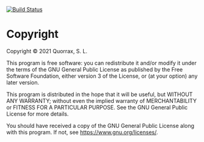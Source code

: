 [![Build Status](https://travis-ci.com/quorrax/php-variable-test.svg?branch=pro)](https://travis-ci.com/quorrax/php-variable-test)

# Copyright # 

Copyright © 2021 Quorrax, S. L.

This program is free software: you can redistribute it and/or modify it under the terms of the GNU General Public License as published by the Free Software Foundation, either version 3 of the License, or (at your option) any later version.

This program is distributed in the hope that it will be useful, but WITHOUT ANY WARRANTY; without even the implied warranty of MERCHANTABILITY or FITNESS FOR A PARTICULAR PURPOSE. See the GNU General Public License for more details.

You should have received a copy of the GNU General Public License along with this program. If not, see <https://www.gnu.org/licenses/>.
